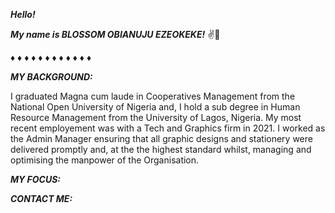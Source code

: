 _**Hello!**_

_**My name is BLOSSOM OBIANUJU EZEOKEKE!**_ ✌😬


♦           ♦            ♦            ♦              ♦              ♦              ♦                 ♦                  ♦                ♦               ♦             ♦                                                                                                                                  

_**MY BACKGROUND:**_   


I graduated Magna cum laude in Cooperatives Management from the National Open University of Nigeria and, I hold a sub degree in Human Resource Management from the University of Lagos, Nigeria. My most recent employement was with a Tech and Graphics firm in 2021. I worked as the Admin Manager ensuring that all graphic designs and stationery were delivered promptly and, at the the highest standard whilst, managing and optimising the manpower of the Organisation.


_**MY FOCUS:**_ 


_**CONTACT ME:**_ 



